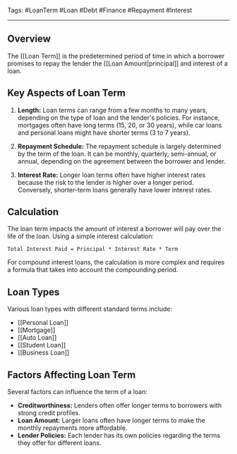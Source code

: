 Tags: #LoanTerm #Loan #Debt #Finance #Repayment #Interest

---

## Overview

The [[Loan Term]] is the predetermined period of time in which a borrower promises to repay the lender the [[Loan Amount|principal]] and interest of a loan.

## Key Aspects of Loan Term

1. **Length:** Loan terms can range from a few months to many years, depending on the type of loan and the lender's policies. For instance, mortgages often have long terms (15, 20, or 30 years), while car loans and personal loans might have shorter terms (3 to 7 years).
    
2. **Repayment Schedule:** The repayment schedule is largely determined by the term of the loan. It can be monthly, quarterly, semi-annual, or annual, depending on the agreement between the borrower and lender.
    
3. **Interest Rate:** Longer loan terms often have higher interest rates because the risk to the lender is higher over a longer period. Conversely, shorter-term loans generally have lower interest rates.
    

## Calculation

The loan term impacts the amount of interest a borrower will pay over the life of the loan. Using a simple interest calculation:

`Total Interest Paid = Principal * Interest Rate * Term`

For compound interest loans, the calculation is more complex and requires a formula that takes into account the compounding period.

## Loan Types

Various loan types with different standard terms include:

- [[Personal Loan]]
- [[Mortgage]]
- [[Auto Loan]]
- [[Student Loan]]
- [[Business Loan]]

## Factors Affecting Loan Term

Several factors can influence the term of a loan:

- **Creditworthiness:** Lenders often offer longer terms to borrowers with strong credit profiles.
- **Loan Amount:** Larger loans often have longer terms to make the monthly repayments more affordable.
- **Lender Policies:** Each lender has its own policies regarding the terms they offer for different loans.